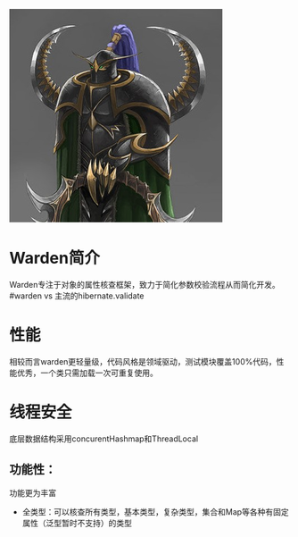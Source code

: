 ![](https://github.com/DandyLuo/mardownImage/blob/master/Warden_artwork%20(2).jpg)
# Warden简介
Warden专注于对象的属性核查框架，致力于简化参数校验流程从而简化开发。
#warden vs 主流的hibernate.validate
# 性能
相较而言warden更轻量级，代码风格是领域驱动，测试模块覆盖100%代码，性能优秀，一个类只需加载一次可重复使用。

# 线程安全
底层数据结构采用concurentHashmap和ThreadLocal
## 功能性：
功能更为丰富
- 全类型：可以核查所有类型，基本类型，复杂类型，集合和Map等各种有固定属性（泛型暂时不支持）的类型
